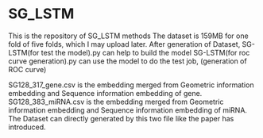 # SG_LSTM
This is the repository of SG_LSTM methods 
The dataset is 159MB for one fold of five folds, which I may upload later.
After generation of Dataset, SG-LSTM(for test the model).py can help to build the model
SG-LSTM(for roc curve generation).py can use the model to do the test job, (generation of ROC curve)

SG128_317_gene.csv is the embedding merged from Geometric information embedding and Sequence information embedding of gene.
SG128_383_miRNA.csv is the embedding merged from Geometric information embedding and Sequence information embedding of miRNA.
The Dataset can directly generated by this two file like the paper has introduced.
